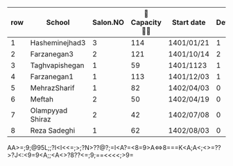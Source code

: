 row | School | Salon.NO | 🧍Capacity🧍‍♂️ | Start date | Device | Device# in DB | MNGD | SMS 
--- | --- | --- | --- |--- |--- |--- |--- | ---
1 | Hasheminejhad3 | 3 | 114 | 1401/01/21 | 1 | 0 | - | Kavenegar 
2 | Farzanegan3 | 2 | 121 | 1401/10/14 | 2 | 3, 10 | 2 | Kavenegar 
3 | Taghvapishegan | 1 | 59 | 1401/1123 | 1 | - | 1 | Null 
4 | Farzanegan1 | 1 | 113 | 1401/12/03 | 1 | 5 | 1 | Kavenegar 
5 | MehrazSharif | 1 | 82 | 1402/04/03 | 0 | - | 0 | Payamresan
6 | Meftah | 2 | 50 | 1402/04/19 | 0 | - | 0 | Payamresan
7 | Olampyyad Shiraz | 2 | 42 | 1402/07/08 | 0 | - | 0 | Payamresan
8 | Reza Sadeghi | 1 | 62 | 1402/08/03 | 0 | - | 0 | -



AA>=;9;@95L;;?I<I<<=;>;?N>??@?;=I<A?=<8=9>A<=>8===K<A;A<;<>=??>?J<:<9=9<A;;<A<>?8??<=;9;==<<<<;>9=
